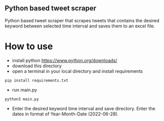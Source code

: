 ## Python based tweet scraper

Python based tweet scraper that scrapes tweets that contains the desired keyword between selected time interval and saves them to an excel file.

# How to use

* install python https://www.python.org/downloads/
* download this directory
* open a terminal in your local directory and install requirements 
```
pip install requirements.txt
```
* run main.py
```
python3 main.py
```
* Enter the desired keyword time interval and save directory. Enter the dates in format of Year-Month-Date (2022-06-28).
